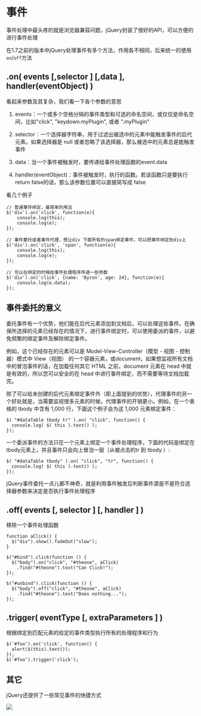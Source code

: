 # 事件

事件处理中最头疼的就是浏览器兼容问题，jQuery封装了很好的API，可以方便的进行事件处理

在1.7之前的版本中jQuery处理事件有多个方法，作用各不相同，后来统一的使用`on`/`off`方法

## .on( events [,selector ] [,data ], handler(eventObject) )

看起来参数及其复杂，我们看一下各个参数的意思

1.  events：一个或多个空格分隔的事件类型和可选的命名空间，或仅仅是命名空间，比如"click", "keydown.myPlugin", 或者 ".myPlugin"

2.  selector：一个选择器字符串，用于过滤出被选中的元素中能触发事件的后代元素。如果选择器是 null 或者忽略了该选择器，那么被选中的元素总是能触发事件

3.  data：当一个事件被触发时，要传递给事件处理函数的event.data

4.  handler(eventObject)：事件被触发时，执行的函数。若该函数只是要执行return false的话，那么该参数位置可以直接简写成 false

看几个例子

```
// 普通事件绑定，最简单的用法
$('div').on('click', function(e){
    console.log(this);
    console.log(e);
});

// 事件委托或者事件代理，想让div 下面所有的span绑定事件，可以把事件绑定到div上
$('div').on('click', 'span', function(e){
    console.log(this);
    console.log(e);
});

// 可以在绑定的时候给事件处理程序传递一些参数
$('div').on('click', {name: 'Byron', age: 24}, function(e){
    console.log(e.data);
});

```

## 事件委托的意义

委托事件有一个优势，他们能在后代元素添加到文档后，可以处理这些事件。在确保所选择的元素已经存在的情况下，进行事件绑定时，可以使用委派的事件，以避免频繁的绑定事件及解除绑定事件。

例如，这个已经存在的元素可以是 Model-View-Controller（模型 - 视图 - 控制器）模式中 View（视图） 的一个容器元素，或document，如果想监视所有文档中的冒泡事件的话，在加载任何其它 HTML 之前，document 元素在 head 中就是有效的，所以您可以安全的在 head 中进行事件绑定，而不需要等待文档加载完。

除了可以给未创建的后代元素绑定事件外（即上面提到的优势），代理事件的另一个好处就是，当需要监视很多元素的时候，代理事件的开销更小。例如，在一个表格的 tbody 中含有 1,000 行，下面这个例子会为这 1,000 元素绑定事件：

```
$( "#dataTable tbody tr" ).on( "click", function() {
  console.log( $( this ).text() );
});

```

一个委派事件的方法只在一个元素上绑定一个事件处理程序，下面的代码是绑定在tbody元素上，并且事件只会向上冒泡一层（从被点击的tr 到 tbody ）:

```
$( "#dataTable tbody" ).on( "click", "tr", function() {
  console.log( $( this ).text() );
});

```

jQuery事件委托一点儿都不神奇，就是利用事件触发后判断事件源是不是符合选择器参数来决定是否执行事件处理程序

## .off( events [, selector ] [, handler ] )

移除一个事件处理函数

```
function aClick() {
  $("div").show().fadeOut("slow");
}

$("#bind").click(function () {
  $("body").on("click", "#theone", aClick)
    .find("#theone").text("Can Click!");
});

$("#unbind").click(function () {
  $("body").off("click", "#theone", aClick)
    .find("#theone").text("Does nothing...");
});

```

## .trigger( eventType [, extraParameters ] )

根据绑定到匹配元素的给定的事件类型执行所有的处理程序和行为

```
$('#foo').on('click', function() {
  alert($(this).text());
});
$('#foo').trigger('click');

```

## 其它

jQuery还提供了一些常见事件的快捷方式

![](http://lsly1989.qiniudn.com/20150425QQ20150425-2@2x.png)